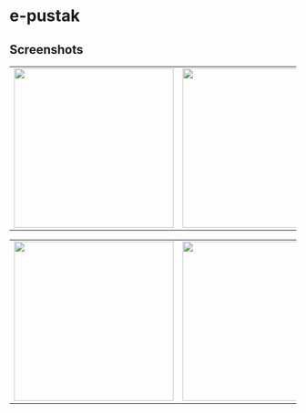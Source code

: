 # e-pustak



## Screenshots

<table>
        <tr>
        <td><img src = "https://user-images.githubusercontent.com/71177842/135745337-fd43d443-d5ae-481a-997c-f6f312a3b412.png" width="280"></td>
        <td><img src = "https://user-images.githubusercontent.com/71177842/135745373-de8cb36f-e80a-46eb-a0fa-a1b25a56494c.png"  width="280"></td>
        <td><img src = "https://user-images.githubusercontent.com/71177842/135745381-a6137809-19de-4e3c-9fbf-0ab130e3bc92.png" width="280"></td>
   </table>
   <table>
        <tr>
        <td><img src = "https://user-images.githubusercontent.com/71177842/135745432-8fc6f846-c3db-434c-a2d0-4ea73cd03167.png"  width="280"></td>
        <td><img src = "https://user-images.githubusercontent.com/71177842/135745447-74d212c3-76ca-456e-8a56-af5819e624bd.png"  width="280"></td>
          <td><img src = "https://user-images.githubusercontent.com/71177842/135745457-6fff1220-d02d-4e76-b812-106516924ad1.png"  width="280"></td>
        
   </table>
   

